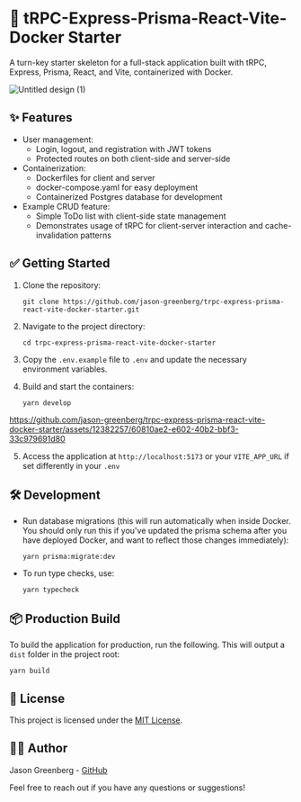 # 🚀 tRPC-Express-Prisma-React-Vite-Docker Starter

A turn-key starter skeleton for a full-stack application built with tRPC, Express, Prisma, React, and Vite, containerized with Docker.

![Untitled design (1)](https://github.com/jason-greenberg/trpc-express-prisma-react-vite-docker-starter/assets/12382257/ddae8f21-cfd6-4a54-bc25-ebe90704d206)


## ✨ Features

- User management:
  - Login, logout, and registration with JWT tokens
  - Protected routes on both client-side and server-side
- Containerization:  
  - Dockerfiles for client and server
  - docker-compose.yaml for easy deployment
  - Containerized Postgres database for development
- Example CRUD feature:
  - Simple ToDo list with client-side state management
  - Demonstrates usage of tRPC for client-server interaction and cache-invalidation patterns

## ✅  Getting Started

1. Clone the repository:
   ```
   git clone https://github.com/jason-greenberg/trpc-express-prisma-react-vite-docker-starter.git
   ```

2. Navigate to the project directory:
   ```
   cd trpc-express-prisma-react-vite-docker-starter
   ```

3. Copy the `.env.example` file to `.env` and update the necessary environment variables.

4. Build and start the containers:
   ```
   yarn develop
   ```


https://github.com/jason-greenberg/trpc-express-prisma-react-vite-docker-starter/assets/12382257/60810ae2-e602-40b2-bbf3-33c979691d80


5. Access the application at `http://localhost:5173` or your `VITE_APP_URL` if set differently in your `.env`

## 🛠️ Development

- Run database migrations (this will run automatically when inside Docker. You should only run this if you've updated the prisma schema after you have deployed Docker, and want to reflect those changes immediately):
   ```
   yarn prisma:migrate:dev
   ```

- To run type checks, use:
  ```
  yarn typecheck
  ```

## 📦 Production Build

To build the application for production, run the following. This will output a `dist` folder in the project root:
```
yarn build
```

## 📄 License

This project is licensed under the [MIT License](https://opensource.org/licenses/MIT).

## 👨‍💻 Author

Jason Greenberg - [GitHub](https://github.com/jason-greenberg)

Feel free to reach out if you have any questions or suggestions!
